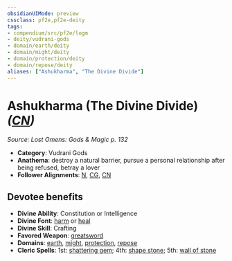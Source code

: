 ```yaml
---
obsidianUIMode: preview
cssclass: pf2e,pf2e-deity
tags:
- compendium/src/pf2e/logm
- deity/vudrani-gods
- domain/earth/deity
- domain/might/deity
- domain/protection/deity
- domain/repose/deity
aliases: ["Ashukharma", "The Divine Divide"]
---
```

# Ashukharma (The Divine Divide) *([CN](/rules/traits/chaotic-neutral-b1.md))*  
*Source: Lost Omens: Gods & Magic p. 132*  

- **Category**: Vudrani Gods
- **Anathema**: destroy a natural barrier, pursue a personal relationship after being refused, betray a lover
- **Follower Alignments**: [N](/rules/traits/neutral-b1.md), [CG](/rules/traits/chaotic-good-b1.md), [CN](/rules/traits/chaotic-neutral-b1.md)

## Devotee benefits

- **Divine Ability**: Constitution or Intelligence
- **Divine Font**: [harm](/compendium/spells/harm.md) or [heal](/compendium/spells/heal.md)
- **Divine Skill**: Crafting
- **Favored Weapon**: [greatsword](/compendium/equipment/items/greatsword.md)
- **Domains**: [earth](/compendium/setting/domains.md#Earth), [might](/compendium/setting/domains.md#Might), [protection](/compendium/setting/domains.md#Protection), [repose](/compendium/setting/domains.md#Repose)
- **Cleric Spells**: 1st: [shattering gem](/compendium/spells/shattering-gem-logm.md); 4th: [shape stone](/compendium/spells/shape-stone.md); 5th: [wall of stone](/compendium/spells/wall-of-stone.md)